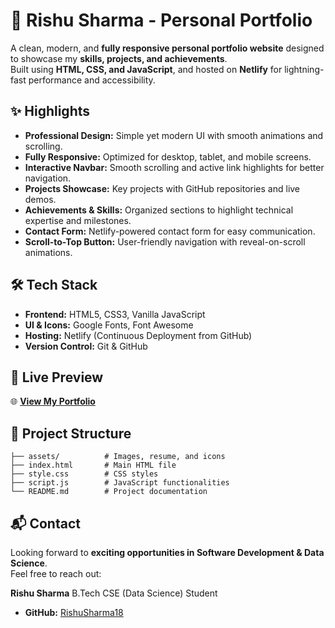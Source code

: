 # 🚀 Rishu Sharma - Personal Portfolio  

A clean, modern, and **fully responsive personal portfolio website** designed to showcase my **skills, projects, and achievements**.  
Built using **HTML, CSS, and JavaScript**, and hosted on **Netlify** for lightning-fast performance and accessibility.  



## ✨ Highlights  
- **Professional Design:** Simple yet modern UI with smooth animations and scrolling.  
- **Fully Responsive:** Optimized for desktop, tablet, and mobile screens.  
- **Interactive Navbar:** Smooth scrolling and active link highlights for better navigation.  
- **Projects Showcase:** Key projects with GitHub repositories and live demos.  
- **Achievements & Skills:** Organized sections to highlight technical expertise and milestones.  
- **Contact Form:** Netlify-powered contact form for easy communication.  
- **Scroll-to-Top Button:** User-friendly navigation with reveal-on-scroll animations.  



## 🛠 Tech Stack  
- **Frontend:** HTML5, CSS3, Vanilla JavaScript  
- **UI & Icons:** Google Fonts, Font Awesome  
- **Hosting:** Netlify (Continuous Deployment from GitHub)  
- **Version Control:** Git & GitHub  



## 📌 Live Preview  
🌐 **[View My Portfolio](https://rishusharma-portfolio.netlify.app/)**  



## 📂 Project Structure  
```portfolio/
├── assets/          # Images, resume, and icons
├── index.html       # Main HTML file
├── style.css        # CSS styles
├── script.js        # JavaScript functionalities
└── README.md        # Project documentation
```




## 📬 Contact
Looking forward to **exciting opportunities in Software Development & Data Science**.  
Feel free to reach out:  

**Rishu Sharma** 
B.Tech CSE (Data Science) Student
- **GitHub:** [RishuSharma18](https://github.com/RishuSharma18)




